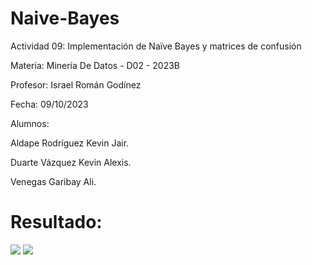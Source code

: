 # Naive-Bayes
Actividad 09: Implementación de Naïve Bayes y matrices de confusión

Materia: Minería De Datos - D02 - 2023B

Profesor: Israel Román Godínez

Fecha: 09/10/2023

Alumnos:

Aldape Rodríguez Kevin Jair.

Duarte Vázquez Kevin Alexis.

Venegas Garibay Ali.

# Resultado:
<img src="Resultado 1.png">
<img src="Resultado 0.png">

